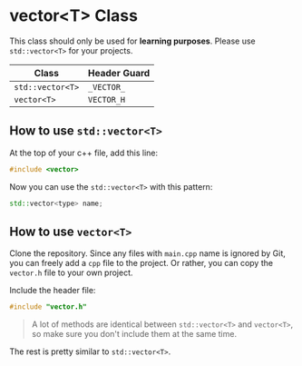 # vector\<T\> Class

This class should only be used for **learning purposes**. Please use `std::vector<T>` for your projects.

| Class | Header Guard |
| - | - |
| `std::vector<T>` | `_VECTOR_` |
| `vector<T>` | `VECTOR_H` |

## How to use `std::vector<T>`

At the top of your c++ file, add this line:

``` Cpp
#include <vector>
```

Now you can use the `std::vector<T>` with this pattern:

``` Cpp
std::vector<type> name;
```

## How to use `vector<T>`

Clone the repository. Since any files with `main.cpp` name is ignored by Git, you can freely add a `cpp` file to the project. Or rather, you can copy the `vector.h` file to your own project.

Include the header file:

``` Cpp
#include "vector.h"
```

> A lot of methods are identical between `std::vector<T>` and `vector<T>`, so make sure you don't include them at the same time.

The rest is pretty similar to `std::vector<T>`.
